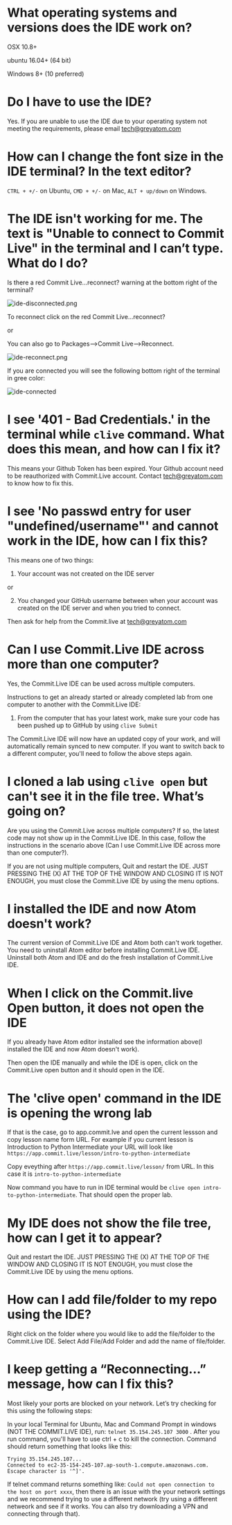 # What operating systems and versions does the IDE work on?

OSX 10.8+

ubuntu 16.04+ (64 bit)

Windows 8+ (10 preferred)

# Do I have to use the IDE?

Yes. If you are unable to use the IDE due to your operating system not meeting the requirements, please email tech@greyatom.com

# How can I change the font size in the IDE terminal? In the text editor?

`CTRL + +/-` on Ubuntu, `CMD + +/-` on Mac, `ALT + up/down` on Windows.

# The IDE isn't working for me. The text is "Unable to connect to Commit Live" in the terminal and I can’t type. What do I do?

Is there a red Commit Live...reconnect? warning at the bottom right of the terminal? 

![ide-disconnected.png](https://raw.githubusercontent.com/commit-live-students/help-center/master/ide-disconnected.png)

To reconnect click on the red Commit Live...reconnect? 

or

You can also go to Packages-->Commit Live-->Reconnect.

![ide-reconnect.png](https://raw.githubusercontent.com/commit-live-students/help-center/master/ide-reconnect.png)

If you are connected you will see the following bottom right of the terminal in gree color:

![ide-connected](https://raw.githubusercontent.com/commit-live-students/help-center/master/ide-connected.jpg)

# I see '401 - Bad Credentials.' in the terminal while `clive` command. What does this mean, and how can I fix it?

This means your Github Token has been expired. Your Github account need to be reauthorized with Commit.Live account. Contact tech@greyatom.com to know how to fix this.

# I see 'No passwd entry for user "undefined/username"' and cannot work in the IDE, how can I fix this?

This means one of two things:

1. Your account was not created on the IDE server

or

2. You changed your GitHub username between when your account was created on the IDE server and when you tried to connect.

Then ask for help from the Commit.live at tech@greyatom.com

# Can I use Commit.Live IDE across more than one computer? 

Yes, the Commit.Live IDE can be used across multiple computers.

Instructions to get an already started or already completed lab from one computer to another with the Commit.Live IDE:

1. From the computer that has your latest work, make sure your code has been pushed up to GitHub by using `clive Submit`

The Commit.Live IDE will now have an updated copy of your work, and will automatically remain synced to new computer. If you want to switch back to a different computer, you'll need to follow the above steps again.

# I cloned a lab using `clive open` but can't see it in the file tree. What’s going on?

Are you using the Commit.Live across multiple computers? If so, the latest code may not show up in the Commit.Live IDE. In this case, follow the instructions in the scenario above (Can I use Commit.Live IDE across more than one computer?).

If you are not using multiple computers, Quit and restart the IDE. JUST PRESSING THE (X) AT THE TOP OF THE WINDOW AND CLOSING IT IS NOT ENOUGH, you must close the Commit.Live IDE by using the menu options.

# I installed the IDE and now Atom doesn't work?

The current version of Commit.Live IDE and Atom both can't work together. You need to uninstall Atom editor before installing Commit.Live IDE. Uninstall both Atom and IDE and do the fresh installation of Commit.Live IDE.

# When I click on the Commit.live Open button, it does not open the IDE

If you already have Atom editor installed see the information above(I installed the IDE and now Atom doesn't work). 

Then open the IDE manually and while the IDE is open, click on the Commit.Live open button and it should open in the IDE.

# The 'clive open' command in the IDE is opening the wrong lab

If that is the case, go to app.commit.lve and open the current lessson and copy lesson name form URL. For example if you current lesson is Introduction to Python Intermediate your URL will look like `https://app.commit.live/lesson/intro-to-python-intermediate`

Copy eveything after `https://app.commit.live/lesson/` from URL. In this case it is `intro-to-python-intermediate`

Now command you have to run in IDE terminal would be `clive open intro-to-python-intermediate`. That should open the proper lab.

# My IDE does not show the file tree, how can I get it to appear? 

Quit and restart the IDE. JUST PRESSING THE (X) AT THE TOP OF THE WINDOW AND CLOSING IT IS NOT ENOUGH, you must close the Commit.Live IDE by using the menu options.


# How can I add file/folder to my repo using the IDE?

Right click on the folder where you would like to add the file/folder to the Commit.Live IDE. Select Add File/Add Folder and add the name of file/folder. 

# I keep getting a “Reconnecting...” message, how can I fix this?

Most likely your ports are blocked on your network. Let’s try checking for this using the following steps:

In your local Terminal for Ubuntu, Mac and Command Prompt in windows (NOT THE COMMIT.LIVE IDE), 
run: `telnet 35.154.245.107 3000` . After you run command, you'll have to use ctrl + c to kill the connection. Command should return something that looks like this:

```
Trying 35.154.245.107...
Connected to ec2-35-154-245-107.ap-south-1.compute.amazonaws.com.
Escape character is '^]'.
```

If telnet command returns something like: `Could not open connection to the host on port xxxx`, then there is an issue with the your network settings and we recommend trying to use a different network (try using a different netweork and see if it works. You can also try downloading a VPN and connecting through that).


